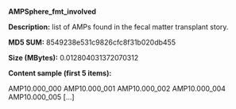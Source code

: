 **AMPSphere_fmt_involved**

**Description:**	list of AMPs found in the fecal matter transplant story.

**MD5 SUM:**	8549238e531c9826cfc8f31b020db455

**Size (MBytes):**	0.012804031372070312

**Content sample (first 5 items):**

AMP10.000_000
AMP10.000_001
AMP10.000_002
AMP10.000_004
AMP10.000_005
[...]
